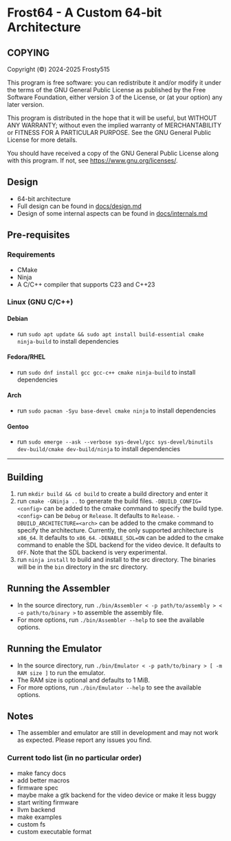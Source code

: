 # Frost64 - A Custom 64-bit Architecture

## COPYING

Copyright (©) 2024-2025  Frosty515

This program is free software: you can redistribute it and/or modify
it under the terms of the GNU General Public License as published by
the Free Software Foundation, either version 3 of the License, or
(at your option) any later version.

This program is distributed in the hope that it will be useful,
but WITHOUT ANY WARRANTY; without even the implied warranty of
MERCHANTABILITY or FITNESS FOR A PARTICULAR PURPOSE.  See the
GNU General Public License for more details.

You should have received a copy of the GNU General Public License
along with this program.  If not, see <https://www.gnu.org/licenses/>.

## Design

- 64-bit architecture
- Full design can be found in [docs/design.md](docs/design.md)
- Design of some internal aspects can be found in [docs/internals.md](docs/internals.md)

## Pre-requisites

### Requirements

- CMake
- Ninja
- A C/C++ compiler that supports C23 and C++23

### Linux (GNU C/C++)

#### Debian

- run `sudo apt update && sudo apt install build-essential cmake ninja-build` to install dependencies

#### Fedora/RHEL

- run `sudo dnf install gcc gcc-c++ cmake ninja-build` to install dependencies

#### Arch

- run `sudo pacman -Syu base-devel cmake ninja` to install dependencies

#### Gentoo

- run `sudo emerge --ask --verbose sys-devel/gcc sys-devel/binutils dev-build/cmake dev-build/ninja` to install dependencies

---

## Building

1. run `mkdir build && cd build` to create a build directory and enter it
2. run `cmake -GNinja ..` to generate the build files. `-DBUILD_CONFIG=<config>` can be added to the cmake command to specify the build type. `<config>` can be `Debug` or `Release`. It defaults to `Release`. `-DBUILD_ARCHITECTURE=<arch>` can be added to the cmake command to specify the architecture. Currently, the only supported architecture is `x86_64`. It defaults to `x86_64`. `-DENABLE_SDL=ON` can be added to the cmake command to enable the SDL backend for the video device. It defaults to `OFF`. Note that the SDL backend is very experimental.
3. run `ninja install` to build and install to the src directory. The binaries will be in the `bin` directory in the src directory.

## Running the Assembler

- In the source directory, run `./bin/Assembler < -p path/to/assembly > < -o path/to/binary >` to assemble the assembly file.
- For more options, run `./bin/Assembler --help` to see the available options.

## Running the Emulator

- In the source directory, run `./bin/Emulator < -p path/to/binary > [ -m RAM size ]` to run the emulator.
- The RAM size is optional and defaults to 1 MiB.
- For more options, run `./bin/Emulator --help` to see the available options.

## Notes

- The assembler and emulator are still in development and may not work as expected. Please report any issues you find.

### Current todo list (in no particular order)

- make fancy docs
- add better macros
- firmware spec
- maybe make a gtk backend for the video device or make it less buggy
- start writing firmware
- llvm backend
- make examples
- custom fs
- custom executable format